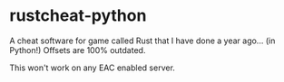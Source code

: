 # rustcheat-python
A cheat software for game called Rust that I have done a year ago... (in Python!)
Offsets are 100% outdated.

This won't work on any EAC enabled server.
